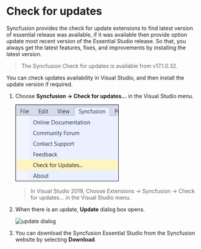 # Check for updates

Syncfusion provides the check for update extensions to find latest version of essential release was available, if it was available then provide option update most recent version of the Essential Studio release. So that, you always get the latest features, fixes, and improvements by installing the latest version.

> The Syncfusion Check for updates is available from v17.1.0.32.

You can check updates availability in Visual Studio, and then install the update version if required.

1. Choose **Syncfusion -> Check for updates…** in the Visual Studio menu.

    ![check for updates](images/check-for-updates.png)

    > In Visual Studio 2019, Choose Extensions -> Syncfusion -> Check for updates… in the Visual Studio menu.

2. When there is an update, **Update** dialog box opens.

    ![update dialog](/images/update-dialog.png)

3. You can download the Syncfusion Essential Studio from the Syncfusion website by selecting **Download**.